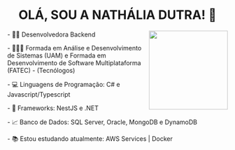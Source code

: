 <h1 align="center"> OLÁ, SOU A NATHÁLIA DUTRA! 👋</h1>

<div style="display: inline_block">
  <img align="right" height="180em" src="https://github-readme-stats.vercel.app/api/top-langs/?username=nathaliadutra15&layout=compact&langs_count=11&theme=radical"/>
  <p> - 👩‍💻 Desenvolvedora Backend </p>
  <p> - 👩🏻‍🎓 Formada em Análise e Desenvolvimento de Sistemas (UAM) e 
    Formada em Desenvolvimento de Software Multiplataforma (FATEC) - (Tecnólogos) </p>
  <p> - 💻 Linguagens de Programação: C# e Javascript/Typescript </p>
  <p> - 💼 Frameworks: NestJS e .NET </p>
  <p> - 📈 Banco de Dados: SQL Server, Oracle, MongoDB e DynamoDB</p>
  <p> - 📚 Estou estudando atualmente: AWS Services | Docker </p>  
</div>






